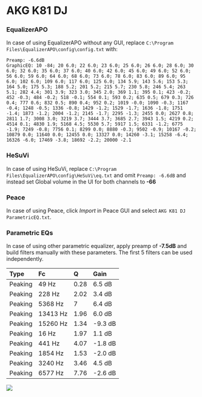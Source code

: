 # AKG K81 DJ

### EqualizerAPO
In case of using EqualizerAPO without any GUI, replace `C:\Program Files\EqualizerAPO\config\config.txt`
with:
```
Preamp: -6.6dB
GraphicEQ: 10 -84; 20 6.0; 22 6.0; 23 6.0; 25 6.0; 26 6.0; 28 6.0; 30 6.0; 32 6.0; 35 6.0; 37 6.0; 40 6.0; 42 6.0; 45 6.0; 49 6.0; 52 6.0; 56 6.0; 59 6.0; 64 6.0; 68 6.0; 73 6.0; 78 6.0; 83 6.0; 89 6.0; 95 6.0; 102 6.0; 109 6.0; 117 6.0; 125 6.0; 134 5.9; 143 5.6; 153 5.3; 164 5.0; 175 5.3; 188 5.2; 201 5.2; 215 5.7; 230 5.8; 246 5.4; 263 5.1; 282 4.4; 301 3.9; 323 3.0; 345 2.0; 369 1.1; 395 0.1; 423 -0.2; 452 -0.3; 484 -0.2; 518 -0.1; 554 0.1; 593 0.2; 635 0.5; 679 0.3; 726 0.4; 777 0.6; 832 0.5; 890 0.4; 952 0.2; 1019 -0.0; 1090 -0.3; 1167 -0.4; 1248 -0.5; 1336 -0.8; 1429 -1.2; 1529 -1.7; 1636 -1.8; 1751 -1.4; 1873 -1.2; 2004 -1.2; 2145 -1.7; 2295 -1.3; 2455 0.0; 2627 0.8; 2811 1.7; 3008 3.0; 3219 3.7; 3444 3.7; 3685 2.7; 3943 1.5; 4219 0.2; 4514 0.1; 4830 1.9; 5168 4.5; 5530 5.7; 5917 1.5; 6331 -1.2; 6775 -1.9; 7249 -0.8; 7756 0.1; 8299 0.0; 8880 -0.3; 9502 -0.9; 10167 -0.2; 10879 0.0; 11640 0.0; 12455 0.0; 13327 0.0; 14260 -3.1; 15258 -6.4; 16326 -6.0; 17469 -3.8; 18692 -2.2; 20000 -2.1
```

### HeSuVi
In case of using HeSuVi, replace `C:\Program Files\EqualizerAPO\config\HeSuVi\eq.txt` and omit `Preamp:
-6.6dB` and instead set Global volume in the UI for both channels to **-66**

### Peace
In case of using Peace, click *Import* in Peace GUI and select `AKG K81 DJ ParametricEQ.txt`.

### Parametric EQs
In case of using other parametric equalizer, apply preamp of **-7.5dB** and build filters manually with
these parameters. The first 5 filters can be used independently.

| Type    | Fc       |    Q | Gain    |
|:--------|:---------|:-----|:--------|
| Peaking | 49 Hz    | 0.28 | 6.5 dB  |
| Peaking | 228 Hz   | 2.02 | 3.4 dB  |
| Peaking | 5368 Hz  | 7    | 6.4 dB  |
| Peaking | 13413 Hz | 1.96 | 6.0 dB  |
| Peaking | 15260 Hz | 1.34 | -9.3 dB |
| Peaking | 16 Hz    | 1.97 | 1.1 dB  |
| Peaking | 441 Hz   | 4.07 | -1.8 dB |
| Peaking | 1854 Hz  | 1.53 | -2.0 dB |
| Peaking | 3240 Hz  | 3.46 | 4.5 dB  |
| Peaking | 6577 Hz  | 7.76 | -2.6 dB |

![](https://raw.githubusercontent.com/jaakkopasanen/AutoEq/master/results/headphonecom/sbaf-serious/AKG%20K81%20DJ/AKG%20K81%20DJ.png)
